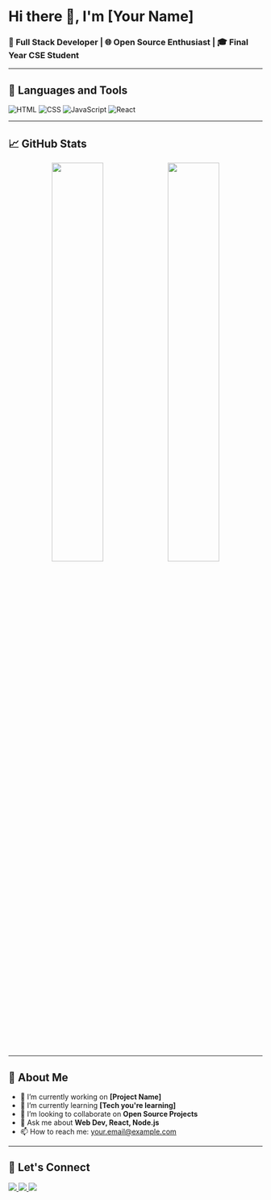 # Hi there 👋, I'm [Your Name]
### 🚀 Full Stack Developer | 🌐 Open Source Enthusiast | 🎓 Final Year CSE Student

---

## 🧰 Languages and Tools
![HTML](https://img.shields.io/badge/-HTML5-E34F26?logo=html5&logoColor=white&style=flat)
![CSS](https://img.shields.io/badge/-CSS3-1572B6?logo=css3&logoColor=white&style=flat)
![JavaScript](https://img.shields.io/badge/-JavaScript-F7DF1E?logo=javascript&logoColor=black&style=flat)
![React](https://img.shields.io/badge/-React-61DAFB?logo=react&logoColor=black&style=flat)
<!-- Add more badges for tools/technologies you use -->

---

## 📈 GitHub Stats
<p align="center">
  <img src="https://github-readme-stats.vercel.app/api?username=yourusername&show_icons=true&theme=radical" width="45%"/>
  <img src="https://streak-stats.demolab.com?user=yourusername&theme=radical&date_format=M%20j%5B%2C%20Y%5D" width="45%"/>
</p>

---

## 📌 About Me
- 🔭 I’m currently working on **[Project Name]**
- 🌱 I’m currently learning **[Tech you're learning]**
- 👯 I’m looking to collaborate on **Open Source Projects**
- 💬 Ask me about **Web Dev, React, Node.js**
- 📫 How to reach me: [your.email@example.com](mailto:your.email@example.com)

---

## 📣 Let's Connect
<p>
  <a href="https://www.linkedin.com/in/yourprofile">
    <img src="https://img.shields.io/badge/-LinkedIn-0077B5?logo=linkedin&style=flat" />
  </a>
  <a href="https://twitter.com/yourprofile">
    <img src="https://img.shields.io/badge/-Twitter-1DA1F2?logo=twitter&style=flat" />
  </a>
  <a href="https://yourportfolio.com">
    <img src="https://img.shields.io/badge/-Portfolio-FF5722?logo=Firefox-Browser&style=flat" />
  </a>
</p>
